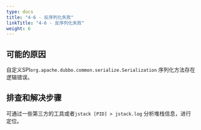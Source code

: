 ```yaml
---
type: docs
title: "4-6 - 反序列化失败"
linkTitle: "4-6 - 反序列化失败"
weight: 6
---
```


## 可能的原因

自定义SPI`org.apache.dubbo.common.serialize.Serialization` 序列化方法存在逻辑错误。

## 排查和解决步骤

可通过一些第三方的工具或者`jstack [PID] > jstack.log` 分析堆栈信息，进行定位。

<p style="margin-top: 6rem;"> </p>